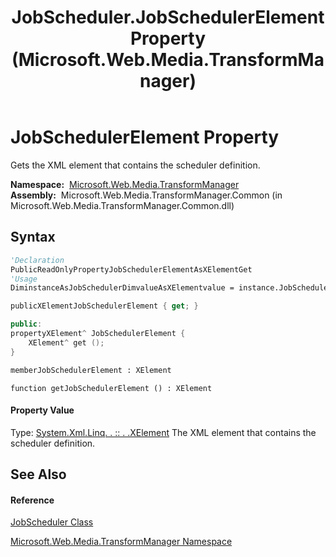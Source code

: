 ﻿---
title: JobScheduler.JobSchedulerElement Property  (Microsoft.Web.Media.TransformManager)
TOCTitle: JobSchedulerElement Property
ms:assetid: P:Microsoft.Web.Media.TransformManager.JobScheduler.JobSchedulerElement
ms:mtpsurl: https://msdn.microsoft.com/en-us/library/microsoft.web.media.transformmanager.jobscheduler.jobschedulerelement(v=VS.90)
ms:contentKeyID: 35520864
ms.date: 06/14/2012
mtps_version: v=VS.90
f1_keywords:
- Microsoft.Web.Media.TransformManager.JobScheduler.JobSchedulerElement
- Microsoft.Web.Media.TransformManager.JobScheduler.get_JobSchedulerElement
dev_langs:
- CSharp
- JScript
- VB
- FSharp
- c++
api_location:
- Microsoft.Web.Media.TransformManager.Common.dll
api_name:
- Microsoft.Web.Media.TransformManager.JobScheduler.get_JobSchedulerElement
- Microsoft.Web.Media.TransformManager.JobScheduler.JobSchedulerElement
api_type:
- Managed
topic_type:
- apiref
- kbSyntax
product_family_name: VS
ROBOTS: INDEX,FOLLOW
---

# JobSchedulerElement Property

Gets the XML element that contains the scheduler definition.

**Namespace:**  [Microsoft.Web.Media.TransformManager](microsoft-web-media-transformmanager-namespace.md)  
**Assembly:**  Microsoft.Web.Media.TransformManager.Common (in Microsoft.Web.Media.TransformManager.Common.dll)

## Syntax

``` vb
'Declaration
PublicReadOnlyPropertyJobSchedulerElementAsXElementGet
'Usage
DiminstanceAsJobSchedulerDimvalueAsXElementvalue = instance.JobSchedulerElement
```

``` csharp
publicXElementJobSchedulerElement { get; }
```

``` c++
public:
propertyXElement^ JobSchedulerElement {
    XElement^ get ();
}
```

``` fsharp
memberJobSchedulerElement : XElement
```

``` jscript
function getJobSchedulerElement () : XElement
```

#### Property Value

Type: [System.Xml.Linq. . :: . .XElement](https://msdn.microsoft.com/en-us/library/bb340098\(v=vs.90\))  
The XML element that contains the scheduler definition.  

## See Also

#### Reference

[JobScheduler Class](jobscheduler-class-microsoft-web-media-transformmanager.md)

[Microsoft.Web.Media.TransformManager Namespace](microsoft-web-media-transformmanager-namespace.md)

